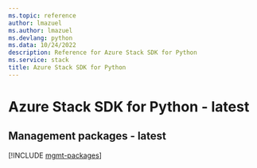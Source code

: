 ```yaml
---
ms.topic: reference
author: lmazuel
ms.author: lmazuel
ms.devlang: python
ms.data: 10/24/2022
description: Reference for Azure Stack SDK for Python
ms.service: stack
title: Azure Stack SDK for Python
---
```

# Azure Stack SDK for Python - latest

## Management packages - latest
[!INCLUDE [mgmt-packages](stack-mgmt-index.md)]